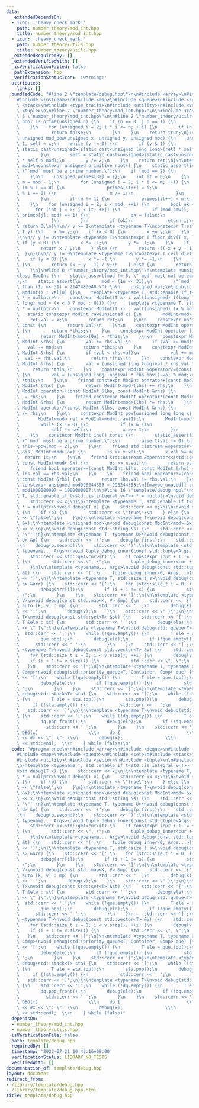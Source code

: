```yaml
---
data:
  _extendedDependsOn:
  - icon: ':heavy_check_mark:'
    path: number_theory/mod_int.hpp
    title: number_theory/mod_int.hpp
  - icon: ':heavy_check_mark:'
    path: number_theory/utils.hpp
    title: number_theory/utils.hpp
  _extendedRequiredBy: []
  _extendedVerifiedWith: []
  _isVerificationFailed: false
  _pathExtension: hpp
  _verificationStatusIcon: ':warning:'
  attributes:
    links: []
  bundledCode: "#line 2 \"template/debug.hpp\"\n\n#include <array>\n#include <deque>\n\
    #include <iostream>\n#include <map>\n#include <queue>\n#include <set>\n#include\
    \ <stack>\n#include <type_traits>\n#include <utility>\n#include <vector>\n#include\
    \ <tuple>\n\n#line 2 \"number_theory/mod_int.hpp\"\n\n#include <cassert>\n#line\
    \ 6 \"number_theory/mod_int.hpp\"\n\n#line 2 \"number_theory/utils.hpp\"\n\nconstexpr\
    \ bool is_prime(unsigned n) {\n    if (n == 0 || n == 1) {\n        return false;\n\
    \    }\n    for (unsigned i = 2; i * i <= n; ++i) {\n        if (n % i == 0) {\n\
    \            return false;\n        }\n    }\n    return true;\n}\n\nconstexpr\
    \ unsigned mod_pow(unsigned x, unsigned y, unsigned mod) {\n    unsigned ret =\
    \ 1, self = x;\n    while (y != 0) {\n        if (y & 1) {\n            ret =\
    \ static_cast<unsigned>(static_cast<unsigned long long>(ret) * self % mod);\n\
    \        }\n        self = static_cast<unsigned>(static_cast<unsigned long long>(self)\
    \ * self % mod);\n        y /= 2;\n    }\n    return ret;\n}\n\ntemplate <unsigned\
    \ mod>\nconstexpr unsigned primitive_root() {\n    static_assert(is_prime(mod),\
    \ \"`mod` must be a prime number.\");\n    if (mod == 2) {\n        return 1;\n\
    \    }\n\n    unsigned primes[32] = {};\n    int it = 0;\n    {\n        unsigned\
    \ m = mod - 1;\n        for (unsigned i = 2; i * i <= m; ++i) {\n            if\
    \ (m % i == 0) {\n                primes[it++] = i;\n                while (m\
    \ % i == 0) {\n                    m /= i;\n                }\n            }\n\
    \        }\n        if (m != 1) {\n            primes[it++] = m;\n        }\n\
    \    }\n    for (unsigned i = 2; i < mod; ++i) {\n        bool ok = true;\n  \
    \      for (int j = 0; j < it; ++j) {\n            if (mod_pow(i, (mod - 1) /\
    \ primes[j], mod) == 1) {\n                ok = false;\n                break;\n\
    \            }\n        }\n        if (ok)\n            return i;\n    }\n   \
    \ return 0;\n}\n\n// y >= 1\ntemplate <typename T>\nconstexpr T safe_mod(T x,\
    \ T y) {\n    x %= y;\n    if (x < 0) {\n        x += y;\n    }\n    return x;\n\
    }\n\n// y != 0\ntemplate <typename T>\nconstexpr T floor_div(T x, T y) {\n   \
    \ if (y < 0) {\n        x *= -1;\n        y *= -1;\n    }\n    if (x >= 0) {\n\
    \        return x / y;\n    } else {\n        return -((-x + y - 1) / y);\n  \
    \  }\n}\n\n// y != 0\ntemplate <typename T>\nconstexpr T ceil_div(T x, T y) {\n\
    \    if (y < 0) {\n        x *= -1;\n        y *= -1;\n    }\n    if (x >= 0)\
    \ {\n        return (x + y - 1) / y;\n    } else {\n        return -(-x / y);\n\
    \    }\n}\n#line 8 \"number_theory/mod_int.hpp\"\n\ntemplate <unsigned mod>\n\
    class ModInt {\n    static_assert(mod != 0, \"`mod` must not be equal to 0.\"\
    );\n    static_assert(\n        mod < (1u << 31),\n        \"`mod` must be less\
    \ than (1u << 31) = 2147483648.\");\n\n    unsigned val;\n\npublic:\n    constexpr\
    \ ModInt() : val(0) {}\n    template <typename T, std::enable_if_t<std::is_signed_v<T>>\
    \ * = nullptr>\n    constexpr ModInt(T x) : val((unsigned) ((long long) x % (long\
    \ long) mod + (x < 0 ? mod : 0))) {}\n    template <typename T, std::enable_if_t<std::is_unsigned_v<T>>\
    \ * = nullptr>\n    constexpr ModInt(T x) : val((unsigned) (x % mod)) {}\n\n \
    \   static constexpr ModInt raw(unsigned x) {\n        ModInt<mod> ret;\n    \
    \    ret.val = x;\n        return ret;\n    }\n\n    constexpr unsigned get_val()\
    \ const {\n        return val;\n    }\n\n    constexpr ModInt operator+() const\
    \ {\n        return *this;\n    }\n    constexpr ModInt operator-() const {\n\
    \        return ModInt<mod>(0u) - *this;\n    }\n\n    constexpr ModInt &operator+=(const\
    \ ModInt &rhs) {\n        val += rhs.val;\n        if (val >= mod)\n         \
    \   val -= mod;\n        return *this;\n    }\n    constexpr ModInt &operator-=(const\
    \ ModInt &rhs) {\n        if (val < rhs.val)\n            val += mod;\n      \
    \  val -= rhs.val;\n        return *this;\n    }\n    constexpr ModInt &operator*=(const\
    \ ModInt &rhs) {\n        val = (unsigned long long)val * rhs.val % mod;\n   \
    \     return *this;\n    }\n    constexpr ModInt &operator/=(const ModInt &rhs)\
    \ {\n        val = (unsigned long long)val * rhs.inv().val % mod;\n        return\
    \ *this;\n    }\n\n    friend constexpr ModInt operator+(const ModInt &lhs, const\
    \ ModInt &rhs) {\n        return ModInt<mod>(lhs) += rhs;\n    }\n    friend constexpr\
    \ ModInt operator-(const ModInt &lhs, const ModInt &rhs) {\n        return ModInt<mod>(lhs)\
    \ -= rhs;\n    }\n    friend constexpr ModInt operator*(const ModInt &lhs, const\
    \ ModInt &rhs) {\n        return ModInt<mod>(lhs) *= rhs;\n    }\n    friend constexpr\
    \ ModInt operator/(const ModInt &lhs, const ModInt &rhs) {\n        return ModInt<mod>(lhs)\
    \ /= rhs;\n    }\n\n    constexpr ModInt pow(unsigned long long x) const {\n \
    \       ModInt<mod> ret = ModInt<mod>::raw(1);\n        ModInt<mod> self = *this;\n\
    \        while (x != 0) {\n            if (x & 1)\n                ret *= self;\n\
    \            self *= self;\n            x >>= 1;\n        }\n        return ret;\n\
    \    }\n    constexpr ModInt inv() const {\n        static_assert(is_prime(mod),\
    \ \"`mod` must be a prime number.\");\n        assert(val != 0);\n        return\
    \ this->pow(mod - 2);\n    }\n\n    friend std::istream &operator>>(std::istream\
    \ &is, ModInt<mod> &x) {\n        is >> x.val;\n        x.val %= mod;\n      \
    \  return is;\n    }\n\n    friend std::ostream &operator<<(std::ostream &os,\
    \ const ModInt<mod> &x) {\n        os << x.val;\n        return os;\n    }\n\n\
    \    friend bool operator==(const ModInt &lhs, const ModInt &rhs) {\n        return\
    \ lhs.val == rhs.val;\n    }\n    \n    friend bool operator!=(const ModInt &lhs,\
    \ const ModInt &rhs) {\n        return lhs.val != rhs.val;\n    }\n};\n\n[[maybe_unused]]\
    \ constexpr unsigned mod998244353 = 998244353;\n[[maybe_unused]] constexpr unsigned\
    \ mod1000000007 = 1000000007;\n\n#line 16 \"template/debug.hpp\"\n\ntemplate <typename\
    \ T, std::enable_if_t<std::is_integral_v<T>> * = nullptr>\nvoid debug(T x) {\n\
    \    std::cerr << x;\n}\n\ntemplate <typename T, std::enable_if_t<std::is_floating_point_v<T>>\
    \ * = nullptr>\nvoid debug(T x) {\n    std::cerr << x;\n}\n\nvoid debug(bool b)\
    \ {\n    if (b) {\n        std::cerr << \"true\";\n    } else {\n        std::cerr\
    \ << \"false\";\n    }\n}\n\ntemplate <typename T>\nvoid debug(const std::vector<T>\
    \ &x);\n\ntemplate <unsigned mod>\nvoid debug(const ModInt<mod> &x) {\n    std::cerr\
    \ << x;\n}\n\nvoid debug(const std::string &s) {\n    std::cerr << '\"' << s <<\
    \ '\"';\n}\n\ntemplate <typename T, typename U>\nvoid debug(const std::pair<T,\
    \ U> &p) {\n    std::cerr << '(';\n    debug(p.first);\n    std::cerr << \", \"\
    ;\n    debug(p.second);\n    std::cerr << ')';\n}\n\ntemplate <std::size_t cur,\
    \ typename... Args>\nvoid tuple_debug_inner(const std::tuple<Args...> &t) {\n\
    \    std::cerr << std::get<cur>(t);\n    if constexpr (cur + 1 != sizeof...(Args))\
    \ {\n        std::cerr << \", \";\n        tuple_debug_inner<cur + 1, Args...>(t);\n\
    \    }\n}\n\ntemplate <typename... Args>\nvoid debug(const std::tuple<Args...>\
    \ &t) {\n    std::cerr << '(';\n    tuple_debug_inner<0, Args...>(t);\n    std::cerr\
    \ << ')';\n}\n\ntemplate <typename T, std::size_t s>\nvoid debug(const std::array<T,\
    \ s> &arr) {\n    std::cerr << '[';\n    for (std::size_t i = 0; i < s; ++i) {\n\
    \        debug(arr[i]);\n        if (i + 1 != s) {\n            std::cerr << \"\
    , \";\n        }\n    }\n    std::cerr << ']';\n}\n\ntemplate <typename K, typename\
    \ V>\nvoid debug(const std::map<K, V> &mp) {\n    std::cerr << '{';\n    for (const\
    \ auto [k, v] : mp) {\n        std::cerr << ' ';\n        debug(k);\n        std::cerr\
    \ << ':';\n        debug(v);\n    }\n    std::cerr << \" }\";\n}\n\ntemplate <typename\
    \ T>\nvoid debug(const std::set<T> &st) {\n    std::cerr << '{';\n    for (const\
    \ T &ele : st) {\n        std::cerr << ' ';\n        debug(ele);\n    }\n    std::cerr\
    \ << \" }\";\n}\n\ntemplate <typename T>\nvoid debug(std::queue<T> que) {\n  \
    \  std::cerr << '[';\n    while (!que.empty()) {\n        T ele = que.front();\n\
    \        que.pop();\n        debug(ele);\n        if (!que.empty()) {\n      \
    \      std::cerr << ' ';\n        }\n    }\n    std::cerr << ']';\n}\n\ntemplate\
    \ <typename T>\nvoid debug(const std::vector<T> &v) {\n    std::cerr << '[';\n\
    \    for (std::size_t i = 0; i < v.size(); ++i) {\n        debug(v[i]);\n    \
    \    if (i + 1 != v.size()) {\n            std::cerr << \", \";\n        }\n \
    \   }\n    std::cerr << ']';\n}\n\ntemplate <typename T, typename Container, typename\
    \ Comp>\nvoid debug(std::priority_queue<T, Container, Comp> que) {\n    std::cerr\
    \ << '[';\n    while (!que.empty()) {\n        T ele = que.top();\n        que.pop();\n\
    \        debug(ele);\n        if (!que.empty()) {\n            std::cerr << '\
    \ ';\n        }\n    }\n    std::cerr << ']';\n}\n\ntemplate <typename T>\nvoid\
    \ debug(std::stack<T> sta) {\n    std::cerr << '[';\n    while (!sta.empty())\
    \ {\n        T ele = sta.top();\n        sta.pop();\n        debug(ele);\n   \
    \     if (!sta.empty()) {\n            std::cerr << ' ';\n        }\n    }\n \
    \   std::cerr << ']';\n}\n\ntemplate <typename T>\nvoid debug(std::deque<T> dq)\
    \ {\n    std::cerr << '[';\n    while (!dq.empty()) {\n        T ele = dq.front();\n\
    \        dq.pop_front();\n        debug(ele);\n        if (!dq.empty()) {\n  \
    \          std::cerr << ' ';\n        }\n    }\n    std::cerr << ']';\n}\n\n#define\
    \ DBG(x)                   \\\n    do {                         \\\n        std::cerr\
    \ << #x << \": \"; \\\n        debug(x);                \\\n        std::cerr\
    \ << std::endl;  \\\n    } while (false)\n"
  code: "#pragma once\n\n#include <array>\n#include <deque>\n#include <iostream>\n\
    #include <map>\n#include <queue>\n#include <set>\n#include <stack>\n#include <type_traits>\n\
    #include <utility>\n#include <vector>\n#include <tuple>\n\n#include \"../number_theory/mod_int.hpp\"\
    \n\ntemplate <typename T, std::enable_if_t<std::is_integral_v<T>> * = nullptr>\n\
    void debug(T x) {\n    std::cerr << x;\n}\n\ntemplate <typename T, std::enable_if_t<std::is_floating_point_v<T>>\
    \ * = nullptr>\nvoid debug(T x) {\n    std::cerr << x;\n}\n\nvoid debug(bool b)\
    \ {\n    if (b) {\n        std::cerr << \"true\";\n    } else {\n        std::cerr\
    \ << \"false\";\n    }\n}\n\ntemplate <typename T>\nvoid debug(const std::vector<T>\
    \ &x);\n\ntemplate <unsigned mod>\nvoid debug(const ModInt<mod> &x) {\n    std::cerr\
    \ << x;\n}\n\nvoid debug(const std::string &s) {\n    std::cerr << '\"' << s <<\
    \ '\"';\n}\n\ntemplate <typename T, typename U>\nvoid debug(const std::pair<T,\
    \ U> &p) {\n    std::cerr << '(';\n    debug(p.first);\n    std::cerr << \", \"\
    ;\n    debug(p.second);\n    std::cerr << ')';\n}\n\ntemplate <std::size_t cur,\
    \ typename... Args>\nvoid tuple_debug_inner(const std::tuple<Args...> &t) {\n\
    \    std::cerr << std::get<cur>(t);\n    if constexpr (cur + 1 != sizeof...(Args))\
    \ {\n        std::cerr << \", \";\n        tuple_debug_inner<cur + 1, Args...>(t);\n\
    \    }\n}\n\ntemplate <typename... Args>\nvoid debug(const std::tuple<Args...>\
    \ &t) {\n    std::cerr << '(';\n    tuple_debug_inner<0, Args...>(t);\n    std::cerr\
    \ << ')';\n}\n\ntemplate <typename T, std::size_t s>\nvoid debug(const std::array<T,\
    \ s> &arr) {\n    std::cerr << '[';\n    for (std::size_t i = 0; i < s; ++i) {\n\
    \        debug(arr[i]);\n        if (i + 1 != s) {\n            std::cerr << \"\
    , \";\n        }\n    }\n    std::cerr << ']';\n}\n\ntemplate <typename K, typename\
    \ V>\nvoid debug(const std::map<K, V> &mp) {\n    std::cerr << '{';\n    for (const\
    \ auto [k, v] : mp) {\n        std::cerr << ' ';\n        debug(k);\n        std::cerr\
    \ << ':';\n        debug(v);\n    }\n    std::cerr << \" }\";\n}\n\ntemplate <typename\
    \ T>\nvoid debug(const std::set<T> &st) {\n    std::cerr << '{';\n    for (const\
    \ T &ele : st) {\n        std::cerr << ' ';\n        debug(ele);\n    }\n    std::cerr\
    \ << \" }\";\n}\n\ntemplate <typename T>\nvoid debug(std::queue<T> que) {\n  \
    \  std::cerr << '[';\n    while (!que.empty()) {\n        T ele = que.front();\n\
    \        que.pop();\n        debug(ele);\n        if (!que.empty()) {\n      \
    \      std::cerr << ' ';\n        }\n    }\n    std::cerr << ']';\n}\n\ntemplate\
    \ <typename T>\nvoid debug(const std::vector<T> &v) {\n    std::cerr << '[';\n\
    \    for (std::size_t i = 0; i < v.size(); ++i) {\n        debug(v[i]);\n    \
    \    if (i + 1 != v.size()) {\n            std::cerr << \", \";\n        }\n \
    \   }\n    std::cerr << ']';\n}\n\ntemplate <typename T, typename Container, typename\
    \ Comp>\nvoid debug(std::priority_queue<T, Container, Comp> que) {\n    std::cerr\
    \ << '[';\n    while (!que.empty()) {\n        T ele = que.top();\n        que.pop();\n\
    \        debug(ele);\n        if (!que.empty()) {\n            std::cerr << '\
    \ ';\n        }\n    }\n    std::cerr << ']';\n}\n\ntemplate <typename T>\nvoid\
    \ debug(std::stack<T> sta) {\n    std::cerr << '[';\n    while (!sta.empty())\
    \ {\n        T ele = sta.top();\n        sta.pop();\n        debug(ele);\n   \
    \     if (!sta.empty()) {\n            std::cerr << ' ';\n        }\n    }\n \
    \   std::cerr << ']';\n}\n\ntemplate <typename T>\nvoid debug(std::deque<T> dq)\
    \ {\n    std::cerr << '[';\n    while (!dq.empty()) {\n        T ele = dq.front();\n\
    \        dq.pop_front();\n        debug(ele);\n        if (!dq.empty()) {\n  \
    \          std::cerr << ' ';\n        }\n    }\n    std::cerr << ']';\n}\n\n#define\
    \ DBG(x)                   \\\n    do {                         \\\n        std::cerr\
    \ << #x << \": \"; \\\n        debug(x);                \\\n        std::cerr\
    \ << std::endl;  \\\n    } while (false)"
  dependsOn:
  - number_theory/mod_int.hpp
  - number_theory/utils.hpp
  isVerificationFile: false
  path: template/debug.hpp
  requiredBy: []
  timestamp: '2022-07-21 10:43:16+09:00'
  verificationStatus: LIBRARY_NO_TESTS
  verifiedWith: []
documentation_of: template/debug.hpp
layout: document
redirect_from:
- /library/template/debug.hpp
- /library/template/debug.hpp.html
title: template/debug.hpp
---
```

